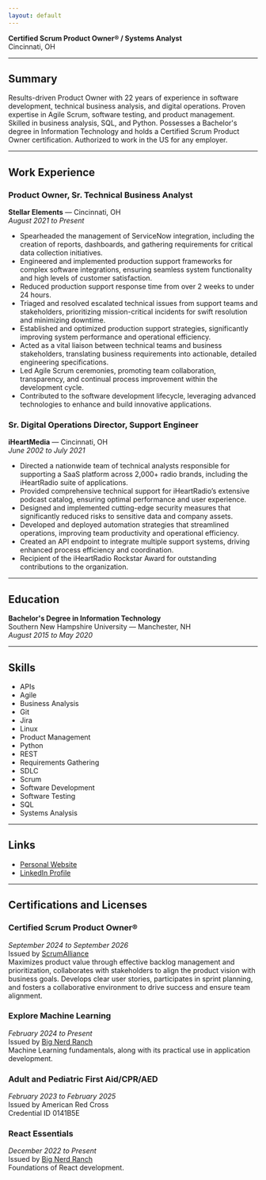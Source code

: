 ```yaml
---
layout: default
---
```


**Certified Scrum Product Owner® / Systems Analyst**  
Cincinnati, OH

---

## Summary

Results-driven Product Owner with 22 years of experience in software development, technical business analysis, and digital operations. Proven expertise in Agile Scrum, software testing, and product management. Skilled in business analysis, SQL, and Python. Possesses a Bachelor's degree in Information Technology and holds a Certified Scrum Product Owner certification. Authorized to work in the US for any employer.

---

## Work Experience

### Product Owner, Sr. Technical Business Analyst  
**Stellar Elements** — Cincinnati, OH  
*August 2021 to Present*

- Spearheaded the management of ServiceNow integration, including the creation of reports, dashboards, and gathering requirements for critical data collection initiatives.
- Engineered and implemented production support frameworks for complex software integrations, ensuring seamless system functionality and high levels of customer satisfaction.
- Reduced production support response time from over 2 weeks to under 24 hours.
- Triaged and resolved escalated technical issues from support teams and stakeholders, prioritizing mission-critical incidents for swift resolution and minimizing downtime.
- Established and optimized production support strategies, significantly improving system performance and operational efficiency.
- Acted as a vital liaison between technical teams and business stakeholders, translating business requirements into actionable, detailed engineering specifications.
- Led Agile Scrum ceremonies, promoting team collaboration, transparency, and continual process improvement within the development cycle.
- Contributed to the software development lifecycle, leveraging advanced technologies to enhance and build innovative applications.

### Sr. Digital Operations Director, Support Engineer  
**iHeartMedia** — Cincinnati, OH  
*June 2002 to July 2021*

- Directed a nationwide team of technical analysts responsible for supporting a SaaS platform across 2,000+ radio brands, including the iHeartRadio suite of applications.
- Provided comprehensive technical support for iHeartRadio’s extensive podcast catalog, ensuring optimal performance and user experience.
- Designed and implemented cutting-edge security measures that significantly reduced risks to sensitive data and company assets.
- Developed and deployed automation strategies that streamlined operations, improving team productivity and operational efficiency.
- Created an API endpoint to integrate multiple support systems, driving enhanced process efficiency and coordination.
- Recipient of the iHeartRadio Rockstar Award for outstanding contributions to the organization.

---

## Education

**Bachelor's Degree in Information Technology**  
Southern New Hampshire University — Manchester, NH  
*August 2015 to May 2020*

---

## Skills

- APIs
- Agile
- Business Analysis
- Git
- Jira
- Linux
- Product Management
- Python
- REST
- Requirements Gathering
- SDLC
- Scrum
- Software Development
- Software Testing
- SQL
- Systems Analysis

---

## Links

- [Personal Website](https://mjescott.github.io)
- [LinkedIn Profile](https://www.linkedin.com/in/mjescott)

---

## Certifications and Licenses

### Certified Scrum Product Owner®  
*September 2024 to September 2026*  
Issued by [ScrumAlliance](https://bcert.me/sojvbkeip)  
Maximizes product value through effective backlog management and prioritization, collaborates with stakeholders to align the product vision with business goals. Develops clear user stories, participates in sprint planning, and fosters a collaborative environment to drive success and ensure team alignment.  

### Explore Machine Learning  
*February 2024 to Present*  
Issued by [Big Nerd Ranch](https://www.credly.com/badges/3da6db2a-3f01-418f-ac12-866049dbd70c/linked_in_profile)  
Machine Learning fundamentals, along with its practical use in application development.

### Adult and Pediatric First Aid/CPR/AED
*February 2023 to February 2025*  
Issued by American Red Cross  
Credential ID 0141B5E  

### React Essentials  
*December 2022 to Present*  
Issued by [Big Nerd Ranch](https://www.credly.com/badges/2b1f7996-48dd-416c-bf7a-a5363959f396/linked_in_profile)  
Foundations of React development.
